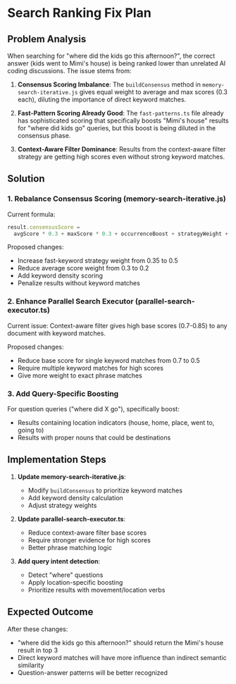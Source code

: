 # Search Ranking Fix Plan

## Problem Analysis

When searching for "where did the kids go this afternoon?", the correct answer (kids went to Mimi's house) is being ranked lower than unrelated AI coding discussions. The issue stems from:

1. **Consensus Scoring Imbalance**: The `buildConsensus` method in `memory-search-iterative.js` gives equal weight to average and max scores (0.3 each), diluting the importance of direct keyword matches.

2. **Fast-Pattern Scoring Already Good**: The `fast-patterns.ts` file already has sophisticated scoring that specifically boosts "Mimi's house" results for "where did kids go" queries, but this boost is being diluted in the consensus phase.

3. **Context-Aware Filter Dominance**: Results from the context-aware filter strategy are getting high scores even without strong keyword matches.

## Solution

### 1. Rebalance Consensus Scoring (memory-search-iterative.js)

Current formula:

```javascript
result.consensusScore =
  avgScore * 0.3 + maxScore * 0.3 + occurrenceBoost + strategyWeight + multiStrategyBonus;
```

Proposed changes:

- Increase fast-keyword strategy weight from 0.35 to 0.5
- Reduce average score weight from 0.3 to 0.2
- Add keyword density scoring
- Penalize results without keyword matches

### 2. Enhance Parallel Search Executor (parallel-search-executor.ts)

Current issue: Context-aware filter gives high base scores (0.7-0.85) to any document with keyword matches.

Proposed changes:

- Reduce base score for single keyword matches from 0.7 to 0.5
- Require multiple keyword matches for high scores
- Give more weight to exact phrase matches

### 3. Add Query-Specific Boosting

For question queries ("where did X go"), specifically boost:

- Results containing location indicators (house, home, place, went to, going to)
- Results with proper nouns that could be destinations

## Implementation Steps

1. **Update memory-search-iterative.js**:

   - Modify `buildConsensus` to prioritize keyword matches
   - Add keyword density calculation
   - Adjust strategy weights

2. **Update parallel-search-executor.ts**:

   - Reduce context-aware filter base scores
   - Require stronger evidence for high scores
   - Better phrase matching logic

3. **Add query intent detection**:
   - Detect "where" questions
   - Apply location-specific boosting
   - Prioritize results with movement/location verbs

## Expected Outcome

After these changes:

- "where did the kids go this afternoon?" should return the Mimi's house result in top 3
- Direct keyword matches will have more influence than indirect semantic similarity
- Question-answer patterns will be better recognized
